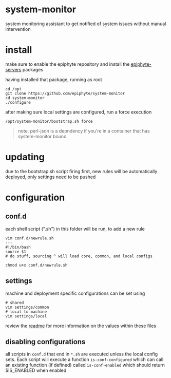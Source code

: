 system-monitor
===

system monitoring assistant to get notified of system issues without manual intervention

# install

make sure to enable the epiphyte repository and install the [epiphyte-servers](https://github.com/epiphyte/servers) packages

having installed that package, running as root
```
cd /opt
git clone https://github.com/epiphyte/system-monitor
cd system-monitor
./configure
```

after making sure local settings are configured, run a force execution
```
/opt/system-monitor/bootstrap.sh force
```

> note, perl-json is a depndency if you're in a container that has system-monitor bound.

# updating

due to the bootstrap.sh script firing first, new rules will be automatically deployed, only settings need to be pushed

# configuration

## conf.d

each shell script (".sh") in this folder will be run, to add a new rule

```
vim conf.d/newrule.sh
---
#!/bin/bash
source $1
# do stuff, sourcing ^ will load core, common, and local configs
```

```
chmod u+x conf.d/newrule.sh
```

## settings

machine and deployment specific configurations can be set using

```
# shared
vim settings/common
# local to machine
vim settings/local
```

review the [readme](settings/README.md) for more information on the values within these files

## disabling configurations

all scripts in `conf.d` that end in `*.sh` are executed unless the local config sets. Each script will execute a function `is-conf-configured` which can call an existing function (if defined) called `is-conf-enabled` which should return $IS_ENABLED when enabled
